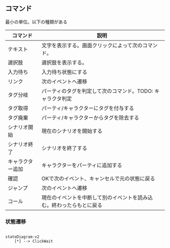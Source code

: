 
## コマンド
最小の単位。以下の種類がある

コマンド|説明
--|--
テキスト|文字を表示する。画面クリックによって次のコマンド。
選択肢|選択肢を表示する。
入力待ち|入力待ち状態にする
リンク|次のイベントへ遷移
タグ分岐|パーティのタグを判定して次のコマンド。TODO: キャラクタ判定
タグ取得|パーティ/キャラクターにタグを付与する
タグ廃棄|パーティ/キャラクターからタグを除去する
シナリオ開始|現在のシナリオを開始する
シナリオ終了|シナリオを終了する
キャラクター追加|キャラクターをパーティに追加する
確認|OKで次のイベント、キャンセルで元の状態に戻る
ジャンプ|次のイベントへ遷移
コール|現在のイベントを中断して別のイベントを読み込む。終わったらもとに戻る

### 状態遷移

```mermaid

stateDiagram-v2
    [*] --> ClickWait

```